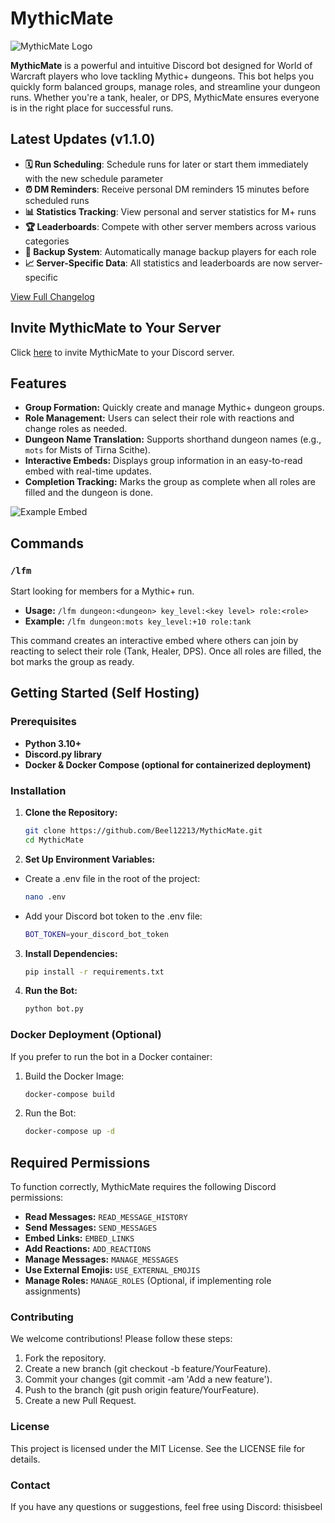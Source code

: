 # MythicMate

![MythicMate Logo](https://i.ibb.co/VN6xF2j/DALL-E-2024-08-09-11-59-17-A-clean-and-modern-icon-representing-a-World-of-Warcraft-Mythic-dungeon-c.png) <!-- Replace with the actual path to your logo if you have one -->

**MythicMate** is a powerful and intuitive Discord bot designed for World of Warcraft players who love tackling Mythic+ dungeons. This bot helps you quickly form balanced groups, manage roles, and streamline your dungeon runs. Whether you're a tank, healer, or DPS, MythicMate ensures everyone is in the right place for successful runs.

## Latest Updates (v1.1.0)
- **🗓️ Run Scheduling**: Schedule runs for later or start them immediately with the new schedule parameter
- **⏰ DM Reminders**: Receive personal DM reminders 15 minutes before scheduled runs
- **📊 Statistics Tracking**: View personal and server statistics for M+ runs
- **🏆 Leaderboards**: Compete with other server members across various categories
- **👥 Backup System**: Automatically manage backup players for each role
- **📈 Server-Specific Data**: All statistics and leaderboards are now server-specific

[View Full Changelog](CHANGELOG.md)

## Invite MythicMate to Your Server

Click [here](https://discord.com/oauth2/authorize?client_id=1271394615119056918&permissions=268789824&integration_type=0&scope=bot) to invite MythicMate to your Discord server.

## Features

- **Group Formation:** Quickly create and manage Mythic+ dungeon groups.
- **Role Management:** Users can select their role with reactions and change roles as needed.
- **Dungeon Name Translation:** Supports shorthand dungeon names (e.g., `mots` for Mists of Tirna Scithe).
- **Interactive Embeds:** Displays group information in an easy-to-read embed with real-time updates.
- **Completion Tracking:** Marks the group as complete when all roles are filled and the dungeon is done.

![Example Embed](https://i.ibb.co/sWW092m/Screenshot-2024-08-09-222355.png)

## Commands

### `/lfm`
Start looking for members for a Mythic+ run.

- **Usage:** `/lfm dungeon:<dungeon> key_level:<key level> role:<role>`
- **Example:** `/lfm dungeon:mots key_level:+10 role:tank`

This command creates an interactive embed where others can join by reacting to select their role (Tank, Healer, DPS). Once all roles are filled, the bot marks the group as ready.

## Getting Started (Self Hosting)

### Prerequisites

- **Python 3.10+**
- **Discord.py library**
- **Docker & Docker Compose (optional for containerized deployment)**

### Installation

1. **Clone the Repository:**

   ```bash
   git clone https://github.com/Beel12213/MythicMate.git
   cd MythicMate
2. **Set Up Environment Variables:**
 - Create a .env file in the root of the project:
   ```bash
   nano .env
 - Add your Discord bot token to the .env file:
   ```bash
   BOT_TOKEN=your_discord_bot_token
3. **Install Dependencies:**
   ```bash
   pip install -r requirements.txt
4. **Run the Bot:**
   ```bash
   python bot.py

### Docker Deployment (Optional)
If you prefer to run the bot in a Docker container:
1. Build the Docker Image:
   ```bash
   docker-compose build
2. Run the Bot:
   ```bash
   docker-compose up -d

## Required Permissions

To function correctly, MythicMate requires the following Discord permissions:

- **Read Messages:** `READ_MESSAGE_HISTORY`
- **Send Messages:** `SEND_MESSAGES`
- **Embed Links:** `EMBED_LINKS`
- **Add Reactions:** `ADD_REACTIONS`
- **Manage Messages:** `MANAGE_MESSAGES`
- **Use External Emojis:** `USE_EXTERNAL_EMOJIS`
- **Manage Roles:** `MANAGE_ROLES` (Optional, if implementing role assignments)

### Contributing
We welcome contributions! Please follow these steps:

1. Fork the repository.
2. Create a new branch (git checkout -b feature/YourFeature).
3. Commit your changes (git commit -am 'Add a new feature').
4. Push to the branch (git push origin feature/YourFeature).
5. Create a new Pull Request.

### License
This project is licensed under the MIT License. See the LICENSE file for details.

### Contact
If you have any questions or suggestions, feel free using Discord: thisisbeel
